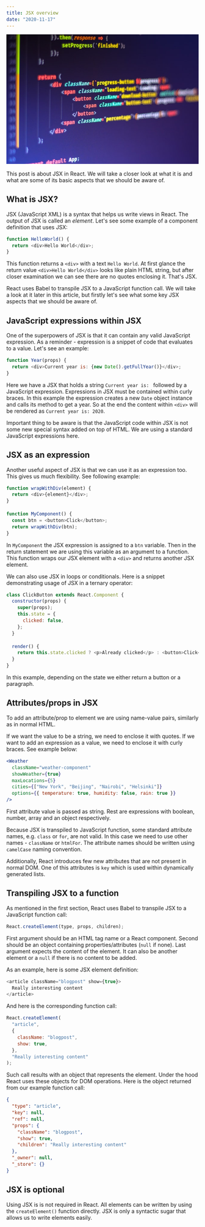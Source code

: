 ```yaml
---
title: JSX overview
date: "2020-11-17"
---
```


![Display showing source code](./image-jsx-overview.jpg "Photo by [Ferenc Almasi](https://unsplash.com/@flowforfrank?utm_source=unsplash&utm_medium=referral&utm_content=creditCopyText) on [Unsplash](https://unsplash.com/s/photos/jsx?utm_source=unsplash&utm_medium=referral&utm_content=creditCopyText)")

This post is about JSX in React. We will take a closer look at what it is and what are some of its basic aspects that we should be aware of.

## What is JSX?

JSX (JavaScript XML) is a syntax that helps us write views in React. The output of JSX is called an _element_. Let's see some example of a component definition that uses JSX:

```javascript
function HelloWorld() {
  return <div>Hello World</div>;
}
```

This function returns a `<div>` with a text `Hello World`. At first glance the return value `<div>Hello World</div>` looks like plain HTML string, but after closer examination we can see there are no quotes enclosing it. That's JSX.

React uses Babel to transpile JSX to a JavaScript function call. We will take a look at it later in this article, but firstly let's see what some key JSX aspects that we should be aware of.

## JavaScript expressions within JSX

One of the superpowers of JSX is that it can contain any valid JavaScript expression. As a reminder - expression is a snippet of code that evaluates to a value. Let's see an example:

```javascript
function Year(props) {
  return <div>Current year is: {new Date().getFullYear()}</div>;
}
```

Here we have a JSX that holds a string `Current year is: ` followed by a JavaScript expression. Expressions in JSX must be contained within curly braces. In this example the expression creates a new `Date` object instance and calls its method to get a year. So at the end the content within `<div>` will be rendered as `Current year is: 2020`.

Important thing to be aware is that the JavaScript code within JSX is not some new special syntax added on top of HTML. We are using a standard JavaScript expressions here.

## JSX as an expression

Another useful aspect of JSX is that we can use it as an expression too. This gives us much flexibility. See following example:

```javascript
function wrapWithDiv(element) {
  return <div>{element}</div>;
}

function MyComponent() {
  const btn = <button>Click</button>;
  return wrapWithDiv(btn);
}
```

In `MyComponent` the JSX expression is assigned to a `btn` variable. Then in the return statement we are using this variable as an argument to a function. This function wraps our JSX element with a `<div>` and returns another JSX element.

We can also use JSX in loops or conditionals. Here is a snippet demonstrating usage of JSX in a ternary operator:

```javascript
class ClickButton extends React.Component {
  constructor(props) {
    super(props);
    this.state = {
      clicked: false,
    };
  }

  render() {
    return this.state.clicked ? <p>Already clicked</p> : <button>Click</button>;
  }
}
```

In this example, depending on the state we either return a button or a paragraph.

## Attributes/props in JSX

To add an attribute/prop to element we are using name-value pairs, similarly as in normal HTML.

If we want the value to be a string, we need to enclose it with quotes. If we want to add an expression as a value, we need to enclose it with curly braces. See example below:

```jsx
<Weather
  className="weather-component"
  showWeather={true}
  maxLocations={5}
  cities={["New York", "Beijing", "Nairobi", "Helsinki"]}
  options={{ temperature: true, humidity: false, rain: true }}
/>
```

First attribute value is passed as string. Rest are expressions with boolean, number, array and an object respectively.

Because JSX is transpiled to JavaScript function, some standard attribute names, e.g. `class` or `for`, are not valid. In this case we need to use other names - `className` or `htmlFor`. The attribute names should be written using `camelCase` naming convention.

Additionally, React introduces few new attributes that are not present in normal DOM. One of this attributes is `key` which is used within dynamically generated lists.

## Transpiling JSX to a function

As mentioned in the first section, React uses Babel to transpile JSX to a JavaScript function call:

```javascript
React.createElement(type, props, children);
```

First argument should be an HTML tag name or a React component. Second should be an object containing properties/attributes (`null` if none). Last argument expects the content of the element. It can also be another element or a `null` if there is no content to be added.

As an example, here is some JSX element definition:

```javascript
<article className="blogpost" show={true}>
  Really interesting content
</article>
```

And here is the corresponding function call:

```javascript
React.createElement(
  "article",
  {
    className: "blogpost",
    show: true,
  },
  "Really interesting content"
);
```

Such call results with an object that represents the element. Under the hood React uses these objects for DOM operations. Here is the object returned from our example function call:

```json
{
  "type": "article",
  "key": null,
  "ref": null,
  "props": {
    "className": "blogpost",
    "show": true,
    "children": "Really interesting content"
  },
  "_owner": null,
  "_store": {}
}
```

## JSX is optional

Using JSX is is not required in React. All elements can be written by using the `createElement()` function directly. JSX is only a syntactic sugar that allows us to write elements easily.
